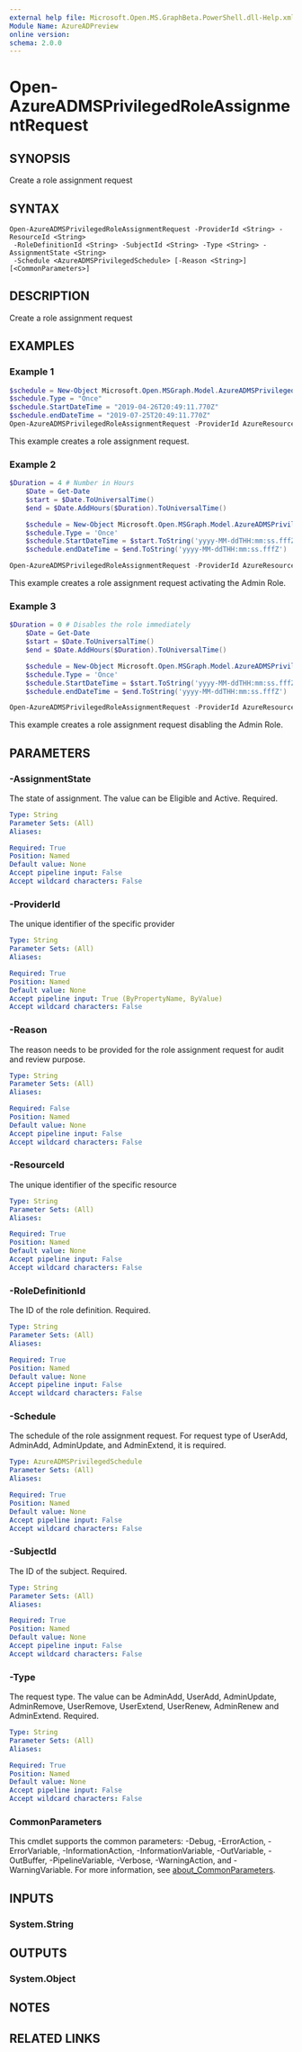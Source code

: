 ```yaml
---
external help file: Microsoft.Open.MS.GraphBeta.PowerShell.dll-Help.xml
Module Name: AzureADPreview
online version:
schema: 2.0.0
---
```


# Open-AzureADMSPrivilegedRoleAssignmentRequest

## SYNOPSIS
Create a role assignment request

## SYNTAX

```
Open-AzureADMSPrivilegedRoleAssignmentRequest -ProviderId <String> -ResourceId <String>
 -RoleDefinitionId <String> -SubjectId <String> -Type <String> -AssignmentState <String>
 -Schedule <AzureADMSPrivilegedSchedule> [-Reason <String>] [<CommonParameters>]
```

## DESCRIPTION
Create a role assignment request

## EXAMPLES

### Example 1

```powershell
$schedule = New-Object Microsoft.Open.MSGraph.Model.AzureADMSPrivilegedSchedule
$schedule.Type = "Once"
$schedule.StartDateTime = "2019-04-26T20:49:11.770Z"
$schedule.endDateTime = "2019-07-25T20:49:11.770Z"
Open-AzureADMSPrivilegedRoleAssignmentRequest -ProviderId AzureResources -Schedule $schedule -ResourceId "e5e7d29d-5465-45ac-885f-4716a5ee74b5" -RoleDefinitionId "9f8c1837-f885-4dfd-9a75-990f9222b21d" -SubjectId "a25004a3-eceb-4ad4-b4aa-9485356bc55b" -AssignmentState "Eligible" -Type "AdminAdd"
```

This example creates a role assignment request.

### Example 2

```powershell
$Duration = 4 # Number in Hours
    $Date = Get-Date
    $start = $Date.ToUniversalTime()
    $end = $Date.AddHours($Duration).ToUniversalTime()

    $schedule = New-Object Microsoft.Open.MSGraph.Model.AzureADMSPrivilegedSchedule
    $schedule.Type = 'Once'
    $schedule.StartDateTime = $start.ToString('yyyy-MM-ddTHH:mm:ss.fffZ')
    $schedule.endDateTime = $end.ToString('yyyy-MM-ddTHH:mm:ss.fffZ')

Open-AzureADMSPrivilegedRoleAssignmentRequest -ProviderId AzureResources -Schedule $schedule -ResourceId "e5e7d29d-5465-45ac-885f-4716a5ee74b5" -RoleDefinitionId "9f8c1837-f885-4dfd-9a75-990f9222b21d" -SubjectId "a25004a3-eceb-4ad4-b4aa-9485356bc55b" -AssignmentState "Active" -Type "UserAdd"
```

This example creates a role assignment request activating the Admin Role.

### Example 3

```powershell
$Duration = 0 # Disables the role immediately
    $Date = Get-Date
    $start = $Date.ToUniversalTime()
    $end = $Date.AddHours($Duration).ToUniversalTime()

    $schedule = New-Object Microsoft.Open.MSGraph.Model.AzureADMSPrivilegedSchedule
    $schedule.Type = 'Once'
    $schedule.StartDateTime = $start.ToString('yyyy-MM-ddTHH:mm:ss.fffZ')
    $schedule.endDateTime = $end.ToString('yyyy-MM-ddTHH:mm:ss.fffZ')

Open-AzureADMSPrivilegedRoleAssignmentRequest -ProviderId AzureResources -Schedule $schedule -ResourceId "e5e7d29d-5465-45ac-885f-4716a5ee74b5" -RoleDefinitionId "9f8c1837-f885-4dfd-9a75-990f9222b21d" -SubjectId "a25004a3-eceb-4ad4-b4aa-9485356bc55b" -AssignmentState "Active" -Type "UserRemove"
```

This example creates a role assignment request disabling the Admin Role.

## PARAMETERS

### -AssignmentState
The state of assignment.
The value can be Eligible and Active.
Required.

```yaml
Type: String
Parameter Sets: (All)
Aliases:

Required: True
Position: Named
Default value: None
Accept pipeline input: False
Accept wildcard characters: False
```

### -ProviderId
The unique identifier of the specific provider

```yaml
Type: String
Parameter Sets: (All)
Aliases:

Required: True
Position: Named
Default value: None
Accept pipeline input: True (ByPropertyName, ByValue)
Accept wildcard characters: False
```

### -Reason
The reason needs to be provided for the role assignment request for audit and review purpose.

```yaml
Type: String
Parameter Sets: (All)
Aliases:

Required: False
Position: Named
Default value: None
Accept pipeline input: False
Accept wildcard characters: False
```

### -ResourceId
The unique identifier of the specific resource

```yaml
Type: String
Parameter Sets: (All)
Aliases:

Required: True
Position: Named
Default value: None
Accept pipeline input: False
Accept wildcard characters: False
```

### -RoleDefinitionId
The ID of the role definition.
Required.

```yaml
Type: String
Parameter Sets: (All)
Aliases:

Required: True
Position: Named
Default value: None
Accept pipeline input: False
Accept wildcard characters: False
```

### -Schedule
The schedule of the role assignment request.
For request type of UserAdd, AdminAdd, AdminUpdate, and AdminExtend, it is required.

```yaml
Type: AzureADMSPrivilegedSchedule
Parameter Sets: (All)
Aliases:

Required: True
Position: Named
Default value: None
Accept pipeline input: False
Accept wildcard characters: False
```

### -SubjectId
The ID of the subject.
Required.

```yaml
Type: String
Parameter Sets: (All)
Aliases:

Required: True
Position: Named
Default value: None
Accept pipeline input: False
Accept wildcard characters: False
```

### -Type
The request type.
The value can be AdminAdd, UserAdd, AdminUpdate, AdminRemove, UserRemove, UserExtend, UserRenew, AdminRenew and AdminExtend.
Required.

```yaml
Type: String
Parameter Sets: (All)
Aliases:

Required: True
Position: Named
Default value: None
Accept pipeline input: False
Accept wildcard characters: False
```

### CommonParameters
This cmdlet supports the common parameters: -Debug, -ErrorAction, -ErrorVariable, -InformationAction, -InformationVariable, -OutVariable, -OutBuffer, -PipelineVariable, -Verbose, -WarningAction, and -WarningVariable. For more information, see [about_CommonParameters](http://go.microsoft.com/fwlink/?LinkID=113216).

## INPUTS

### System.String
## OUTPUTS

### System.Object
## NOTES

## RELATED LINKS
